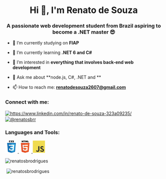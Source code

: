 <h1 align="center">Hi 👋, I'm Renato de Souza</h1>
<h3 align="center">A passionate web development student from Brazil aspiring to become a .NET master 😎</h3>

- 📘 I’m currently studying on **FIAP**

- 🌱 I’m currently learning **.NET 6 and C#**

- 👀 I’m interested in **everything that involves back-end web development**

- 💬 Ask me about **node.js, C#, .NET and **

- 📫 How to reach me: **renatodesouza2607@gmail.com**



<h3 align="left">Connect with me:</h3>
<p align="left">
<a href="https://www.linkedin.com/in/renato-de-souza-323a09235/" target="blank"><img align="center" src="https://raw.githubusercontent.com/rahuldkjain/github-profile-readme-generator/master/src/images/icons/Social/linked-in-alt.svg" alt="https://www.linkedin.com/in/renato-de-souza-323a09235/" height="30" width="40" /></a>
<a href="https://instagram.com/renatosbrr" target="blank"><img align="center" src="https://raw.githubusercontent.com/rahuldkjain/github-profile-readme-generator/master/src/images/icons/Social/instagram.svg" alt="@renatosbrr" height="30" width="40" /></a>
</p>

<h3 align="left">Languages and Tools:</h3>
<p align="left"> <a href="https://www.w3schools.com/css/" target="_blank" rel="noreferrer"> <img src="https://raw.githubusercontent.com/devicons/devicon/master/icons/css3/css3-original-wordmark.svg" alt="css3" width="40" height="40"/> </a> <a href="https://www.w3.org/html/" target="_blank" rel="noreferrer"> <img src="https://raw.githubusercontent.com/devicons/devicon/master/icons/html5/html5-original-wordmark.svg" alt="html5" width="40" height="40"/> </a> <a href="https://developer.mozilla.org/en-US/docs/Web/JavaScript" target="_blank" rel="noreferrer"> <img src="https://raw.githubusercontent.com/devicons/devicon/master/icons/javascript/javascript-original.svg" alt="javascript" width="40" height="40"/> </a> </p>

<p><img align="left" src="https://github-readme-stats.vercel.app/api/top-langs?username=renatosbrodrigues&show_icons=true&theme=tokyonight&title_color=800080&text_color=ffffff&bg_color=000000&locale=en&layout=compact" alt="renatosbrodrigues" /></p>
 &nbsp
<p>&nbsp;<img align="center" src="https://github-readme-stats.vercel.app/api?username=renatosbrodrigues&show_icons=true&theme=tokyonight&title_color=800080&text_color=ffffff&bg_color=000000&locale=en" alt="renatosbrodrigues" /></p>

